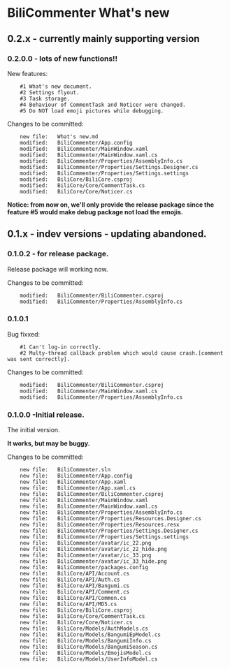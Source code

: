 # BiliCommenter What's new

## 0.2.x - currently mainly supporting version

### 0.2.0.0 - lots of new functions!!
New features:
```
	#1 What's new document.
	#2 Settings flyout.
	#3 Task storage.
	#4 Behaviour of CommentTask and Noticer were changed.
	#5 Do NOT load emoji pictures while debugging.
```
Changes to be committed:
```
	new file:   What's new.md
	modified:   BiliCommenter/App.config
	modified:   BiliCommenter/MainWindow.xaml
	modified:   BiliCommenter/MainWindow.xaml.cs
	modified:   BiliCommenter/Properties/AssemblyInfo.cs
	modified:   BiliCommenter/Properties/Settings.Designer.cs
	modified:   BiliCommenter/Properties/Settings.settings
	modified:   BiliCore/BiliCore.csproj
	modified:   BiliCore/Core/CommentTask.cs
	modified:   BiliCore/Core/Noticer.cs
```

**Notice: from now on, we'll only provide the release package since the feature #5 would make debug package not load the emojis.**

## 0.1.x - indev versions - updating abandoned.

### 0.1.0.2 - for release package.

Release package will working now.

Changes to be committed:

```
	modified:   BiliCommenter/BiliCommenter.csproj
	modified:   BiliCommenter/Properties/AssemblyInfo.cs
```
### 0.1.0.1

Bug fixxed:
```
	#1 Can't log-in correctly.
	#2 Multy-thread callback problem which would cause crash.[comment was sent correctly].
```
Changes to be committed:
```
	modified:   BiliCommenter/BiliCommenter.csproj
	modified:   BiliCommenter/MainWindow.xaml.cs
	modified:   BiliCommenter/Properties/AssemblyInfo.cs
```
### 0.1.0.0 -Initial release.

The initial version.

**It works, but may be buggy.**

Changes to be committed:

```
	new file:   BiliCommenter.sln
	new file:   BiliCommenter/App.config
	new file:   BiliCommenter/App.xaml
	new file:   BiliCommenter/App.xaml.cs
	new file:   BiliCommenter/BiliCommenter.csproj
	new file:   BiliCommenter/MainWindow.xaml
	new file:   BiliCommenter/MainWindow.xaml.cs
	new file:   BiliCommenter/Properties/AssemblyInfo.cs
	new file:   BiliCommenter/Properties/Resources.Designer.cs
	new file:   BiliCommenter/Properties/Resources.resx
	new file:   BiliCommenter/Properties/Settings.Designer.cs
	new file:   BiliCommenter/Properties/Settings.settings
	new file:   BiliCommenter/avatar/ic_22.png
	new file:   BiliCommenter/avatar/ic_22_hide.png
	new file:   BiliCommenter/avatar/ic_33.png
	new file:   BiliCommenter/avatar/ic_33_hide.png
	new file:   BiliCommenter/packages.config
	new file:   BiliCore/API/Account.cs
	new file:   BiliCore/API/Auth.cs
	new file:   BiliCore/API/Bangumi.cs
	new file:   BiliCore/API/Comment.cs
	new file:   BiliCore/API/Common.cs
	new file:   BiliCore/API/MD5.cs
	new file:   BiliCore/BiliCore.csproj
	new file:   BiliCore/Core/CommentTask.cs
	new file:   BiliCore/Core/Noticer.cs
	new file:   BiliCore/Models/AuthModels.cs
	new file:   BiliCore/Models/BangumiEpModel.cs
	new file:   BiliCore/Models/BangumiInfo.cs
	new file:   BiliCore/Models/BangumiSeason.cs
	new file:   BiliCore/Models/EmojisModel.cs
	new file:   BiliCore/Models/UserInfoModel.cs

```